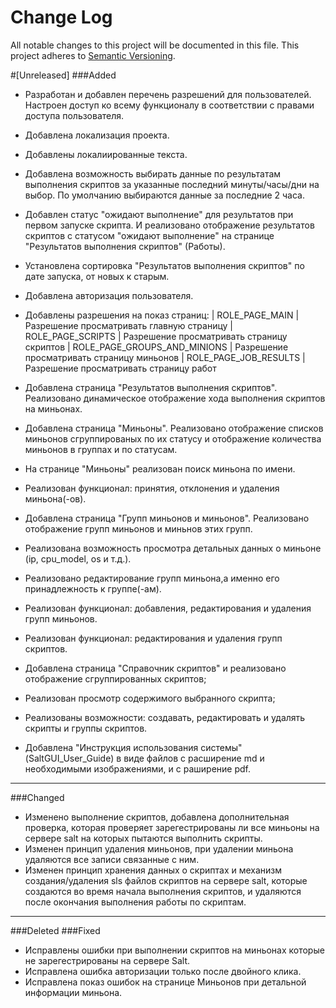 # Change Log
All notable changes to this project will be documented in this file.
This project adheres to [Semantic Versioning](http://semver.org/).

#[Unreleased]
###Added

- Разработан и добавлен перечень разрешений для пользователей. Настроен доступ ко всему функционалу в соответствии с 
правами доступа пользователя.
- Добавлена локализация проекта.
- Добавлены локалиированные текста.
- Добавлена возможность выбирать данные по результатам выполнения скриптов за указанные последний минуты/часы/дни на выбор.
  По умолчанию выбираются данные за последние 2 часа.
- Добавлен статус "ожидают выполнение" для результатов при первом запуске скрипта. И реализовано отображение результатов 
скриптов с статусом "ожидают выполнение" на странице "Результатов выполнения скриптов" (Работы).
- Установлена сортировка "Результатов выполнения скриптов" по дате запуска, от новых к старым.
- Добавлена авторизация пользователя.
- Добавлены разрешения на показ страниц:
        | ROLE_PAGE_MAIN                | Разрешение просматривать главную страницу
        | ROLE_PAGE_SCRIPTS             | Разрешение просматривать страницу скриптов
        | ROLE_PAGE_GROUPS_AND_MINIONS  | Разрешение просматривать страницу миньонов
        | ROLE_PAGE_JOB_RESULTS         | Разрешение просматривать страницу работ
        
- Добавлена страница "Результатов выполнения скриптов". Реализовано динамическое отображение хода выполнения скриптов на 
миньонах.
- Добавлена страница "Миньоны". Реализовано отображение списков миньонов сгруппированых по их статусу и отображение
  количества миньонов в группах и по статусам.
- На странице "Миньоны" реализован поиск миньона по имени.
- Реализован функционал: принятия, отклонения и удаления миньона(-ов).
- Добавлена страница "Групп миньонов и миньонов". Реализовано отображение групп миньонов и миньнов этих групп.
- Реализована возможность просмотра детальных данных о миньоне (ip, cpu_model, os и т.д.).
- Реализовано редактирование групп миньона,а именно его принадлежность к группе(-ам).
- Реализован функционал: добавления, редактирования и удаления групп миньонов.
- Реализован функционал: редактирования и удаления групп скриптов.
- Добавлена страница "Справочник скриптов" и реализовано отображение сгруппированных скриптов;
- Реализован просмотр содержимого выбранного скрипта;
- Реализованы возможности: создавать, редактировать и удалять скрипты и группы скриптов.
- Добавлена "Инструкция использования системы" (SaltGUI_User_Guide) в виде файлов с расширение md и необходимыми 
изображениями, и с раширение pdf.

---

###Changed

- Изменено выполнение скриптов, добавлена дополнительная проверка, которая проверяет зарегестрированы ли все миньоны 
на сервере salt на которых пытаются выполнить скрипты.
- Изменен принцип удаления миньонов, при удалении миньона удаляются все записи связанные с ним.
- Изменен принцип хранения данных о скриптах и механизм создания/удаления sls файлов скриптов на сервере salt, которые 
создаются во время начала выполнения скриптов, и удаляются после окончания выполнения работы по скриптам.

---

###Deleted
###Fixed
- Исправлены ошибки при выполнении скриптов на миньонах которые не зарегестрированы на сервере Salt.
- Исправлена ошибка авторизации только после двойного клика.
- Исправлена показ ошибок на странице Миньонов при детальной информации миньона.